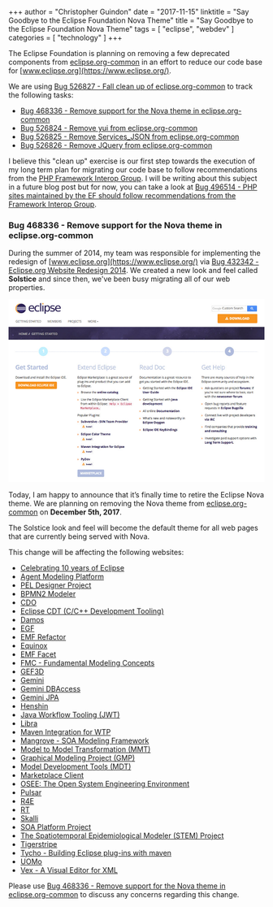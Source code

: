 +++
author = "Christopher Guindon"
date = "2017-11-15"
linktitle = "Say Goodbye to the Eclipse Foundation Nova Theme"
title =  "Say Goodbye to the Eclipse Foundation Nova Theme"
tags = [
    "eclipse",
    "webdev"
]
categories = [
    "technology"
]
+++

The Eclipse Foundation is planning on removing a few deprecated components from [eclipse.org-common](https://git.eclipse.org/r/plugins/gitiles/www.eclipse.org/eclipse.org-common) in an effort to reduce our code base for [www.eclipse.org](https://www.eclipse.org/). 

We are using [Bug 526827 - Fall clean up of eclipse.org-common](https://bugs.eclipse.org/bugs/show_bug.cgi?id=526827) to track the following tasks:

* [Bug 468336 - Remove support for the Nova theme in eclipse.org-common](https://bugs.eclipse.org/bugs/show_bug.cgi?id=468336)
* [Bug 526824 - Remove yui from eclipse.org-common](https://bugs.eclipse.org/bugs/show_bug.cgi?id=526824)
* [Bug 526825 - Remove Services_JSON from eclipse.org-common](https://bugs.eclipse.org/bugs/show_bug.cgi?id=526825)
* [Bug 526826 - Remove JQuery from eclipse.org-common](https://bugs.eclipse.org/bugs/show_bug.cgi?id=526826)

I believe this "clean up" exercise is our first step towards the execution of my long term plan for migrating our code base to follow recommendations from the [PHP Framework Interop Group](http://www.php-fig.org/). I will be writing about this subject in a future blog post but for now, you can take a look at [Bug 496514 - PHP sites maintained by the EF should follow recommendations from the Framework Interop Group](https://bugs.eclipse.org/bugs/show_bug.cgi?id=496514).

### Bug 468336 - Remove support for the Nova theme in eclipse.org-common

During the summer of 2014, my team was responsible for implementing the redesign of [www.eclipse.org](https://www.eclipse.org/) via [Bug 432342 - Eclipse.org Website Redesign 2014](https://bugs.eclipse.org/bugs/show_bug.cgi?id=432342). We created a new look and feel called **Solstice** and since then, we've been busy migrating all of our web properties.

![Solstice look and feel](01-solstice.jpg "Solstice look and feel")

Today, I am happy to announce that it’s finally time to retire the Eclipse Nova theme. We are planning on removing the Nova theme from [eclipse.org-common](https://git.eclipse.org/r/plugins/gitiles/www.eclipse.org/eclipse.org-common) on **December 5th, 2017**.

The Solstice look and feel will become the default theme for all web pages that are currently being served with Nova.

This change will be affecting the following websites: 

* [Celebrating 10 years of Eclipse](http://eclipse.org/10years/)
* [Agent Modeling Platform](http://eclipse.org/amp/)
* [PEL Designer Project](http://eclipse.org/bpel/)
* [BPMN2 Modeler](http://eclipse.org/bpmn2-modeler/)
* [CDO](http://eclipse.org/cdo/)
* [Eclipse CDT (C/C++ Development Tooling)](http://eclipse.org/cdt/)
* [Damos](http://eclipse.org/damos/)
* [EGF](http://eclipse.org/egf/)
* [EMF Refactor](http://eclipse.org/emf-refactor/)
* [Equinox](http://eclipse.org/equinox/)
* [EMF Facet](http://eclipse.org/facet/)
* [FMC - Fundamental Modeling Concepts](http://eclipse.org/fmc/)
* [GEF3D](http://eclipse.org/gef3d/)
* [Gemini](http://eclipse.org/gemini/)
* [Gemini DBAccess](http://eclipse.org/gemini/dbaccess/)
* [Gemini JPA](http://eclipse.org/gemini/jpa/)
* [Henshin](http://eclipse.org/henshin/)
* [Java Workflow Tooling (JWT)](http://eclipse.org/jwt/)
* [Libra](http://eclipse.org/libra/)
* [Maven Integration for WTP](http://eclipse.org/m2e-wtp/)
* [Mangrove - SOA Modeling Framework](http://eclipse.org/mangrove/)
* [Model to Model Transformation (MMT)](http://eclipse.org/mmt/)
* [Graphical Modeling Project (GMP)](http://eclipse.org/modeling/gmp/)
* [Model Development Tools (MDT)](http://eclipse.org/modeling/mdt/)
* [Marketplace Client](http://eclipse.org/mpc/)
* [OSEE: The Open System Engineering Environment](http://eclipse.org/osee/)
* [Pulsar](http://eclipse.org/pulsar/)
* [R4E](http://eclipse.org/r4e/)
* [RT](http://eclipse.org/rt/)
* [Skalli](http://eclipse.org/skalli/)
* [SOA Platform Project](http://eclipse.org/soa/)
* [The Spatiotemporal Epidemiological Modeler (STEM) Project](http://eclipse.org/stem/)
* [Tigerstripe](http://eclipse.org/tigerstripe/)
* [Tycho - Building Eclipse plug-ins with maven](http://eclipse.org/tycho/)
* [UOMo](http://eclipse.org/uomo/)
* [Vex - A Visual Editor for XML](http://eclipse.org/vex/)

Please use [Bug 468336 - Remove support for the Nova theme in eclipse.org-common](https://bugs.eclipse.org/bugs/show_bug.cgi?id=468336) to discuss any concerns regarding this change.
